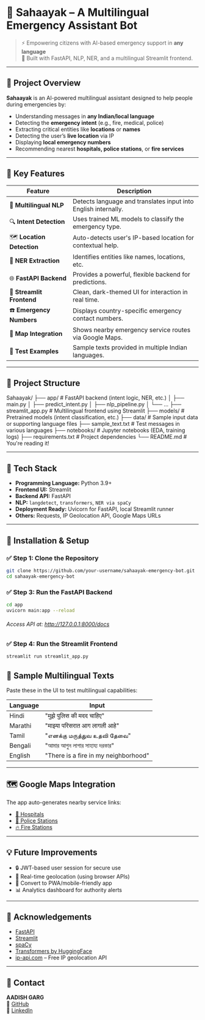 # 🛟 Sahaayak – A Multilingual Emergency Assistant Bot

> ⚡ Empowering citizens with AI-based emergency support in **any language**  
> 🚨 Built with FastAPI, NLP, NER, and a multilingual Streamlit frontend.

---

## 📌 Project Overview

**Sahaayak** is an AI-powered multilingual assistant designed to help people during emergencies by:
- Understanding messages in **any Indian/local language**
- Detecting the **emergency intent** (e.g., fire, medical, police)
- Extracting critical entities like **locations** or **names**
- Detecting the user’s **live location** via IP
- Displaying **local emergency numbers**
- Recommending nearest **hospitals, police stations**, or **fire services**

---

## 🚀 Key Features

| Feature                        | Description                                                                 |
|-------------------------------|-----------------------------------------------------------------------------|
| 🧠 **Multilingual NLP**        | Detects language and translates input into English internally.             |
| 🔍 **Intent Detection**        | Uses trained ML models to classify the emergency type.                     |
| 🗺️ **Location Detection**     | Auto-detects user's IP-based location for contextual help.                |
| 📌 **NER Extraction**          | Identifies entities like names, locations, etc.                            |
| 🌐 **FastAPI Backend**         | Provides a powerful, flexible backend for predictions.                     |
| 💬 **Streamlit Frontend**      | Clean, dark-themed UI for interaction in real time.                        |
| ☎️ **Emergency Numbers**       | Displays country-specific emergency contact numbers.                       |
| 📍 **Map Integration**         | Shows nearby emergency service routes via Google Maps.                     |
| 🧪 **Test Examples**           | Sample texts provided in multiple Indian languages.                        |

---

## 📂 Project Structure

Sahaayak/
├── app/ # FastAPI backend (intent logic, NER, etc.)
│ ├── main.py
│ ├── predict_intent.py
│ ├── nlp_pipeline.py
│ └── ...
├── streamlit_app.py # Multilingual frontend using Streamlit
├── models/ # Pretrained models (intent classification, etc.)
├── data/ # Sample input data or supporting language files
├── sample_text.txt # Test messages in various languages
├── notebooks/ # Jupyter notebooks (EDA, training logs)
├── requirements.txt # Project dependencies
└── README.md # You're reading it!

---

## 🧠 Tech Stack

- **Programming Language:** Python 3.9+
- **Frontend UI:** Streamlit
- **Backend API:** FastAPI
- **NLP:** `langdetect`, `transformers`, `NER via spaCy`
- **Deployment Ready:** Uvicorn for FastAPI, local Streamlit runner
- **Others:** Requests, IP Geolocation API, Google Maps URLs

---

## 🔧 Installation & Setup

### ✅ Step 1: Clone the Repository
```bash
git clone https://github.com/your-username/sahaayak-emergency-bot.git
cd sahaayak-emergency-bot
```
### ✅ Step 3: Run the FastAPI Backend
```bash
cd app
uvicorn main:app --reload
```
###### Access API at: http://127.0.0.1:8000/docs

### ✅ Step 4: Run the Streamlit Frontend
```bash
streamlit run streamlit_app.py
```

## 🧪 Sample Multilingual Texts

Paste these in the UI to test multilingual capabilities:

| Language | Input |
|----------|-------|
| Hindi    | "मुझे पुलिस की मदद चाहिए" |
| Marathi  | "माझ्या परिसरात आग लागली आहे" |
| Tamil    | "எனக்கு மருத்துவ உதவி தேவை" |
| Bengali  | "আমার আগুন লাগার সাহায্য দরকার" |
| English  | "There is a fire in my neighborhood" |

---

## 🗺️ Google Maps Integration

The app auto-generates nearby service links:

- [🏥 Hospitals](https://www.google.com/maps/search/hospital)
- [🚓 Police Stations](https://www.google.com/maps/search/police+station)
- [🔥 Fire Stations](https://www.google.com/maps/search/fire+station)

---

## 💡 Future Improvements

- 🔒 JWT-based user session for secure use  
- 🧭 Real-time geolocation (using browser APIs)  
- 📱 Convert to PWA/mobile-friendly app  
- 📊 Analytics dashboard for authority alerts  

---

## 🤝 Acknowledgements

- [FastAPI](https://fastapi.tiangolo.com/)
- [Streamlit](https://streamlit.io/)
- [spaCy](https://spacy.io/)
- [Transformers by HuggingFace](https://huggingface.co/)
- [ip-api.com](http://ip-api.com/) – Free IP geolocation API

---

## 📣 Contact

**AADISH GARG**  
🔗 [GitHub](https://github.com/AADISHGARG05)  
🔗 [LinkedIn](https://www.linkedin.com/in/aadish-garg-ab2a59288/)
